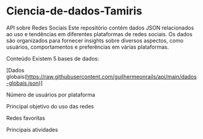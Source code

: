 # Ciencia-de-dados-Tamiris

API sobre Redes Sociais
Este repositório contém dados JSON relacionados ao uso e tendências em diferentes plataformas de redes sociais. Os dados são organizados para fornecer insights sobre diversos aspectos, como usuários, comportamentos e preferências em várias plataformas.

Conteúdo
Existem 5 bases de dados:

[Dados globais(https://raw.githubusercontent.com/guilhermeonrails/api/main/dados-globais.json)] 

Número de usuários por plataforma

Principal objetivo do uso das redes

Redes favoritas

Principais atividades